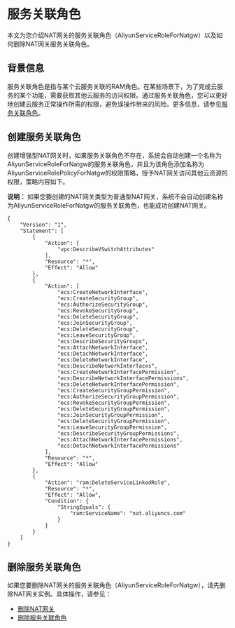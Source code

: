 # 服务关联角色

本文为您介绍NAT网关的服务关联角色（AliyunServiceRoleForNatgw）以及如何删除NAT网关服务关联角色。

## 背景信息

服务关联角色是指与某个云服务关联的RAM角色。在某些场景下，为了完成云服务的某个功能，需要获取其他云服务的访问权限。通过服务关联角色，您可以更好地创建云服务正常操作所需的权限，避免误操作带来的风险。更多信息，请参见[服务关联角色](/intl.zh-CN/角色管理/服务关联角色.md)。

## 创建服务关联角色

创建增强型NAT网关时，如果服务关联角色不存在，系统会自动创建一个名称为AliyunServiceRoleForNatgw的服务关联角色，并且为该角色添加名称为AliyunServiceRolePolicyForNatgw的权限策略，授予NAT网关访问其他云资源的权限，策略内容如下。

**说明：** 如果您要创建的NAT网关类型为普通型NAT网关，系统不会自动创建名称为AliyunServiceRoleForNatgw的服务关联角色，也能成功创建NAT网关。

```
{
    "Version": "1",
    "Statement": [
        {
            "Action": [
                "vpc:DescribeVSwitchAttributes"
            ],
            "Resource": "*",
            "Effect": "Allow"
        },
        {
            "Action": [
                "ecs:CreateNetworkInterface",
                "ecs:CreateSecurityGroup",
                "ecs:AuthorizeSecurityGroup",
                "ecs:RevokeSecurityGroup",
                "ecs:DeleteSecurityGroup",
                "ecs:JoinSecurityGroup",
                "ecs:DeleteSecurityGroup",
                "ecs:LeaveSecurityGroup",
                "ecs:DescribeSecurityGroups",
                "ecs:AttachNetworkInterface",
                "ecs:DetachNetworkInterface",
                "ecs:DeleteNetworkInterface",
                "ecs:DescribeNetworkInterfaces",
                "ecs:CreateNetworkInterfacePermission",
                "ecs:DescribeNetworkInterfacePermissions",
                "ecs:DeleteNetworkInterfacePermission",
                "ecs:CreateSecurityGroupPermission",
                "ecs:AuthorizeSecurityGroupPermission",
                "ecs:RevokeSecurityGroupPermission",
                "ecs:DeleteSecurityGroupPermission",
                "ecs:JoinSecurityGroupPermission",
                "ecs:DeleteSecurityGroupPermission",
                "ecs:LeaveSecurityGroupPermission",
                "ecs:DescribeSecurityGroupPermissions",
                "ecs:AttachNetworkInterfacePermissions",
                "ecs:DetachNetworkInterfacePermissions"
            ],
            "Resource": "*",
            "Effect": "Allow"
        },
        {
            "Action": "ram:DeleteServiceLinkedRole",
            "Resource": "*",
            "Effect": "Allow",
            "Condition": {
                "StringEquals": {
                    "ram:ServiceName": "nat.aliyuncs.com"
                }
            }
        }
    ]
}
```

## 删除服务关联角色

如果您要删除NAT网关的服务关联角色（AliyunServiceRoleForNatgw），请先删除NAT网关实例。具体操作，请参见：

-   [删除NAT网关](/intl.zh-CN/控制台操作指南/创建NAT网关实例.md)
-   [删除服务关联角色](/intl.zh-CN/角色管理/服务关联角色.md)


